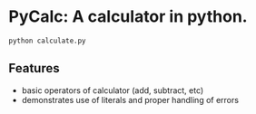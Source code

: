 PyCalc: A calculator in python.
===============================

```
python calculate.py
```

Features
--------------------

- basic operators of calculator (add, subtract, etc)
- demonstrates use of literals and proper handling of errors
